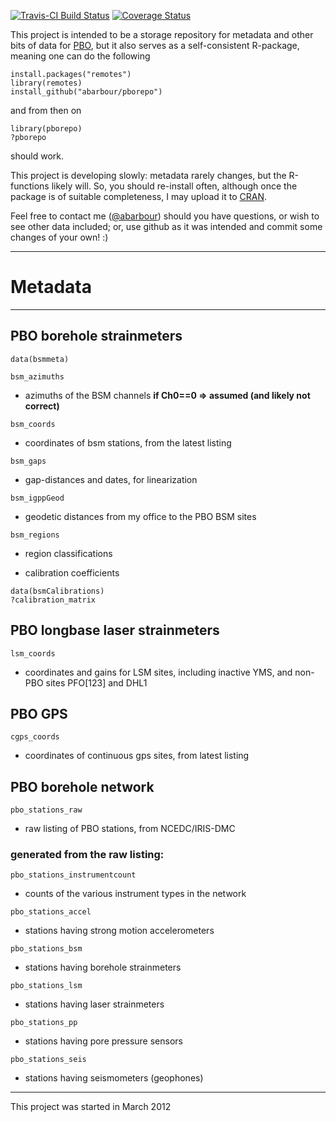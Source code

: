 [![Travis-CI Build Status](https://travis-ci.org/abarbour/pborepo.svg?branch=master)](https://travis-ci.org/abarbour/pborepo)
[![Coverage Status](https://img.shields.io/codecov/c/github/abarbour/pborepo/master.svg)](https://codecov.io/github/abarbour/pborepo?branch=master)

This project is intended to be a storage repository for metadata and other bits of
data for [PBO](http://pbo.unavco.org/), but it also
serves as a self-consistent R-package, meaning
one can do the following
~~~~~{.R}
install.packages("remotes")
library(remotes)
install_github("abarbour/pborepo")
~~~~~
and from then on
~~~~~{.R}
library(pborepo)
?pborepo
~~~~~
should work.

This project is developing slowly: metadata rarely changes, but the R-functions
likely will.
So,
you should re-install often, although once the package is of suitable
completeness, I may upload it to [CRAN](http://cran.r-project.org/).

Feel free to contact me (<a href="https://github.com/abarbour" class="user-mention">@abarbour</a>) 
should you have questions, or wish to see other data included; or, use github as it was
intended and commit some changes of your own! :)

----
# Metadata
----

PBO borehole strainmeters
-------------------------

~~~~~{.R}
data(bsmmeta)
~~~~~

`bsm_azimuths`
* azimuths of the BSM channels **if Ch0==0 => assumed (and likely not correct)**

`bsm_coords`
* coordinates of bsm stations, from the latest listing

`bsm_gaps`
* gap-distances and dates, for linearization

`bsm_igppGeod`
* geodetic distances from my office to the PBO BSM sites

`bsm_regions`
* region classifications

* calibration coefficients
~~~~~{.R}
data(bsmCalibrations)
?calibration_matrix
~~~~~

PBO longbase laser strainmeters
-------------------------------

`lsm_coords`
* coordinates and gains for LSM sites, including inactive
YMS, and non-PBO sites PFO[123] and DHL1

PBO GPS
-------

`cgps_coords`
* coordinates of continuous gps sites, from latest listing

PBO borehole network
--------------------

`pbo_stations_raw`
* raw listing of PBO stations, from NCEDC/IRIS-DMC

### generated from the raw listing:

`pbo_stations_instrumentcount`
* counts of the various instrument types in the network

`pbo_stations_accel`
* stations having strong motion accelerometers

`pbo_stations_bsm`
* stations having borehole strainmeters

`pbo_stations_lsm`
* stations having laser strainmeters

`pbo_stations_pp`
* stations having pore pressure sensors

`pbo_stations_seis`
* stations having seismometers (geophones)

---

This project was started in March 2012

